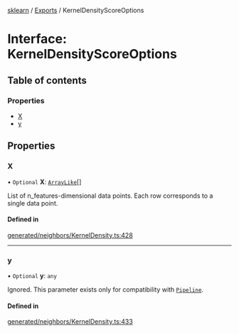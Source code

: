 [sklearn](../readme.md) / [Exports](../modules.md) / KernelDensityScoreOptions

# Interface: KernelDensityScoreOptions

## Table of contents

### Properties

- [X](KernelDensityScoreOptions.md#x)
- [y](KernelDensityScoreOptions.md#y)

## Properties

### X

• `Optional` **X**: [`ArrayLike`](../modules.md#arraylike)[]

List of n\_features-dimensional data points. Each row corresponds to a single data point.

#### Defined in

[generated/neighbors/KernelDensity.ts:428](https://github.com/transitive-bullshit/scikit-learn-ts/blob/367336a/packages/sklearn/src/generated/neighbors/KernelDensity.ts#L428)

___

### y

• `Optional` **y**: `any`

Ignored. This parameter exists only for compatibility with [`Pipeline`](sklearn.pipeline.Pipeline.html#sklearn.pipeline.Pipeline "sklearn.pipeline.Pipeline").

#### Defined in

[generated/neighbors/KernelDensity.ts:433](https://github.com/transitive-bullshit/scikit-learn-ts/blob/367336a/packages/sklearn/src/generated/neighbors/KernelDensity.ts#L433)
